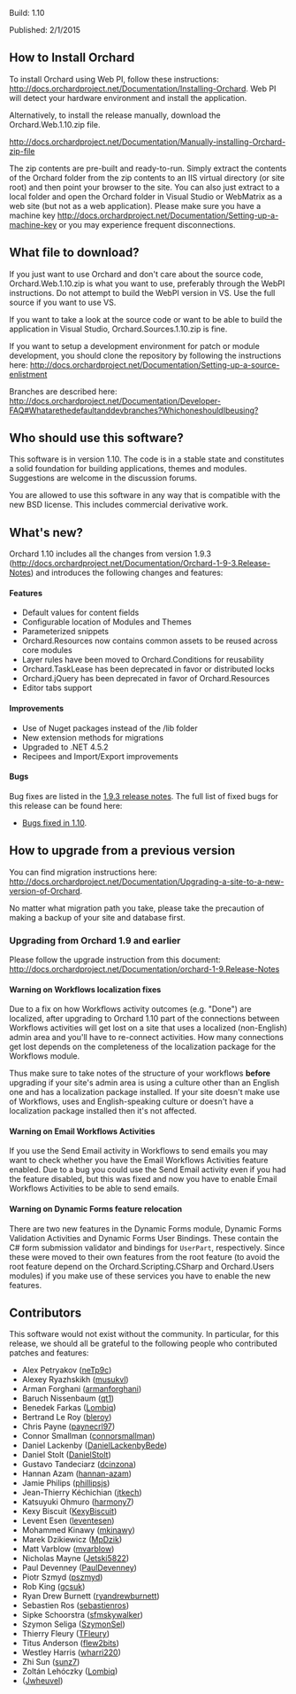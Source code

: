 Build: 1.10

Published: 2/1/2015

How to Install Orchard
----------------------

To install Orchard using Web PI, follow these instructions:
<http://docs.orchardproject.net/Documentation/Installing-Orchard>.
Web PI will detect your hardware environment and install the application.

Alternatively, to install the release manually, download the Orchard.Web.1.10.zip file.

<http://docs.orchardproject.net/Documentation/Manually-installing-Orchard-zip-file>

The zip contents are pre-built and ready-to-run. Simply extract the contents of the Orchard
folder from the zip contents to an IIS virtual directory (or site root) and then point your
browser to the site. You can also just extract to a local folder and open the Orchard
folder in Visual Studio or WebMatrix as a web site (but not as a web application).
Please make sure you have a machine key
<http://docs.orchardproject.net/Documentation/Setting-up-a-machine-key>
or you may experience frequent disconnections.

What file to download?
----------------------

If you just want to use Orchard and don't care about the source code, Orchard.Web.1.10.zip
is what you want to use, preferably through the WebPI instructions.
Do not attempt to build the WebPI version in VS. Use the full source if you want to use VS.

If you want to take a look at the source code or want to be able to build the application in Visual Studio,
Orchard.Sources.1.10.zip is fine.

If you want to setup a development environment for patch or module development,
you should clone the repository by following the instructions here:
<http://docs.orchardproject.net/Documentation/Setting-up-a-source-enlistment>

Branches are described here: <http://docs.orchardproject.net/Documentation/Developer-FAQ#Whatarethedefaultanddevbranches?WhichoneshouldIbeusing?>

Who should use this software?
-----------------------------

This software is in version 1.10. The code is in a stable state and constitutes
a solid foundation for building applications, themes and modules.
Suggestions are welcome in the discussion forums.

You are allowed to use this software in any way that is compatible with the new BSD license.
This includes commercial derivative work.

What's new?
-----------

Orchard 1.10 includes all the changes from version 1.9.3 (http://docs.orchardproject.net/Documentation/Orchard-1-9-3.Release-Notes) and introduces the following changes and features:

#### Features
* Default values for content fields
* Configurable location of Modules and Themes
* Parameterized snippets
* Orchard.Resources now contains common assets to be reused across core modules
* Layer rules have been moved to Orchard.Conditions for reusability
* Orchard.TaskLease has been deprecated in favor or distributed locks
* Orchard.jQuery has been deprecated in favor of Orchard.Resources
* Editor tabs support


#### Improvements
* Use of Nuget packages instead of the /lib folder
* New extension methods for migrations
* Upgraded to .NET 4.5.2
* Recipees and Import/Export improvements

#### Bugs

Bug fixes are listed in the [1.9.3 release notes](http://docs.orchardproject.net/Documentation/Orchard-1-9-3.Release-Notes).
The full list of fixed bugs for this release can be found here:

* [Bugs fixed in 1.10](https://github.com/OrchardCMS/Orchard/issues?q=is%3Aissue+milestone%3A%22Orchard+1.10%22+is%3Aclosed).

How to upgrade from a previous version
--------------------------------------

You can find migration instructions here: <http://docs.orchardproject.net/Documentation/Upgrading-a-site-to-a-new-version-of-Orchard>.

No matter what migration path you take, please take the precaution of making a backup of your site and database first.

### Upgrading from Orchard 1.9 and earlier

Please follow the upgrade instruction from this document: <http://docs.orchardproject.net/Documentation/orchard-1-9.Release-Notes>

#### Warning on Workflows localization fixes

Due to a fix on how Workflows activity outcomes (e.g. "Done") are localized, after upgrading to Orchard 1.10 part of the connections between Workflows activities will get lost on a site that uses a localized (non-English) admin area and you'll have to re-connect activities. How many connections get lost depends on the completeness of the localization package for the Workflows module.

Thus make sure to take notes of the structure of your workflows **before** upgrading if your site's admin area is using a culture other than an English one and has a localization package installed. If your site doesn't make use of Workflows, uses and English-speaking culture or doesn't have a localization package installed then it's not affected.

#### Warning on Email Workflows Activities

If you use the Send Email activity in Workflows to send emails you may want to check whether you have the Email Workflows Activities feature enabled. Due to a bug you could use the Send Email activity even if you had the feature disabled, but this was fixed and now you have to enable Email Workflows Activities to be able to send emails.

#### Warning on Dynamic Forms feature relocation

There are two new features in the Dynamic Forms module, Dynamic Forms Validation Activities and Dynamic Forms User Bindings. These contain the C# form submission validator and bindings for `UserPart`, respectively. Since these were moved to their own features from the root feature (to avoid the root feature depend on the Orchard.Scripting.CSharp and Orchard.Users modules) if you make use of these services you have to enable the new features.

Contributors
------------

This software would not exist without the community. In particular, for this release,
we should all be grateful to the following people who contributed patches and features:

- Alex Petryakov ([neTp9c](https://github.com/neTp9c))
- Alexey Ryazhskikh ([musukvl](https://github.com/musukvl))
- Arman Forghani ([armanforghani](https://github.com/armanforghani))
- Baruch Nissenbaum ([qt1](https://github.com/qt1))
- Benedek Farkas ([Lombiq](https://github.com/Lombiq))
- Bertrand Le Roy	([bleroy](https://github.com/bleroy))
- Chris Payne ([paynecrl97](https://github.com/paynecrl97))
- Connor Smallman ([connorsmallman](https://github.com/connorsmallman))
- Daniel Lackenby ([DanielLackenbyBede](https://github.com/DanielLackenbyBede))
- Daniel Stolt ([DanielStolt](https://github.com/DanielStolt))
- Gustavo Tandeciarz ([dcinzona](https://github.com/dcinzona))
- Hannan Azam ([hannan-azam](https://github.com/hannan-azam))
- Jamie Philips ([phillipsjs](https://github.com/phillipsjs))
- Jean-Thierry Kéchichian ([jtkech](https://github.com/jtkech))
- Katsuyuki Ohmuro ([harmony7](https://github.com/harmony7))
- Kexy Biscuit ([KexyBiscuit](https://github.com/KexyBiscuit))
- Levent Esen ([leventesen](https://github.com/leventesen))
- Mohammed Kinawy ([mkinawy](https://github.com/mkinawy))
- Marek Dzikiewicz ([MpDzik](https://github.com/MpDzik))
- Matt Varblow ([mvarblow](https://github.com/mvarblow))
- Nicholas Mayne ([Jetski5822](https://github.com/Jetski5822))
- Paul Devenney ([PaulDevenney](https://github.com/PaulDevenney))
- Piotr Szmyd ([pszmyd](https://github.com/pszmyd))
- Rob King ([gcsuk](https://github.com/gcsuk))
- Ryan Drew Burnett ([ryandrewburnett](https://github.com/ryandrewburnett))
- Sebastien Ros ([sebastienros](https://github.com/sebastienros))
- Sipke Schoorstra ([sfmskywalker](https://github.com/sfmskywalker))
- Szymon Seliga ([SzymonSel](https://github.com/SzymonSel))
- Thierry Fleury ([TFleury](https://github.com/TFleury))
- Titus Anderson ([flew2bits](https://github.com/flew2bits))
- Westley Harris ([wharri220](https://github.com/wharri220))
- Zhi Sun ([sunz7](https://github.com/sunz7))
- Zoltán Lehóczky ([Lombiq](https://github.com/Lombiq))
- ([Jwheuvel](https://github.com/Jwheuvel))
